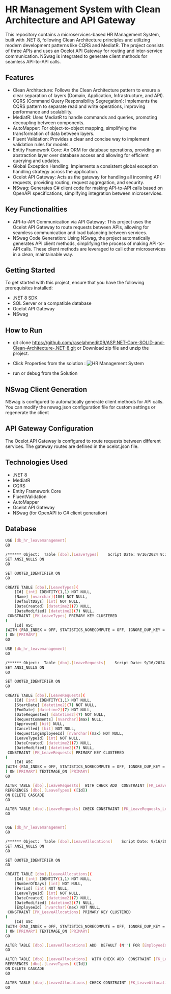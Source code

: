 # HR Management System with Clean Architecture and API Gateway

This repository contains a microservices-based HR Management System, built with .NET 8, following Clean Architecture principles and utilizing modern development patterns like CQRS and MediatR. The project consists of three APIs and uses an Ocelot API Gateway for routing and inter-service communication. NSwag is integrated to generate client methods for seamless API-to-API calls.

## Features

- Clean Architecture: Follows the Clean Architecture pattern to ensure a clear separation of layers (Domain, Application, Infrastructure, and API).
CQRS (Command Query Responsibility Segregation): Implements the CQRS pattern to separate read and write operations, improving performance and scalability.
- MediatR: Uses MediatR to handle commands and queries, promoting decoupling between components.
- AutoMapper: For object-to-object mapping, simplifying the transformation of data between layers.
- Fluent Validation: Provides a clear and concise way to implement validation rules for models.
- Entity Framework Core: An ORM for database operations, providing an abstraction layer over database access and allowing for efficient querying and updates.
- Global Exception Handling: Implements a consistent global exception handling strategy across the application.
- Ocelot API Gateway: Acts as the gateway for handling all incoming API requests, providing routing, request aggregation, and security.
- NSwag: Generates C# client code for making API-to-API calls based on OpenAPI specifications, simplifying integration between microservices.

## Key Functionalities

- API-to-API Communication via API Gateway: This project uses the Ocelot API Gateway to route requests between APIs, allowing for seamless communication and load balancing between services.
- NSwag Code Generation: Using NSwag, the project automatically generates API client methods, simplifying the process of making API-to-API calls. These client methods are leveraged to call other microservices in a clean, maintainable way.

## Getting Started

To get started with this project, ensure that you have the following prerequisites installed:

- .NET 8 SDK
- SQL Server or a compatible database
- Ocelot API Gateway
- NSwag

## How to Run

- git clone https://github.com/raselahmedit09/ASP.NET-Core-SOLID-and-Clean-Architecture-.NET-8.git
or Download zip file and unzip the project. 
- Click Properties from the solution :
![HR Management System](https://github.com/user-attachments/assets/49d662f1-13bd-4635-9a07-df6dddd7d87f)

- run or debug from the Solution 


## NSwag Client Generation

NSwag is configured to automatically generate client methods for API calls. You can modify the nswag.json configuration file for custom settings or regenerate the client 

## API Gateway Configuration

The Ocelot API Gateway is configured to route requests between different services. The gateway routes are defined in the ocelot.json file.

## Technologies Used

- .NET 8
- MediatR
- CQRS
- Entity Framework Core
- FluentValidation
- AutoMapper
- Ocelot API Gateway
- NSwag (for OpenAPI to C# client generation)

## Database
```sh
USE [db_hr_leavemanagement]
GO

/****** Object:  Table [dbo].[LeaveTypes]    Script Date: 9/16/2024 9:30:16 AM ******/
SET ANSI_NULLS ON
GO

SET QUOTED_IDENTIFIER ON
GO

CREATE TABLE [dbo].[LeaveTypes](
	[Id] [int] IDENTITY(1,1) NOT NULL,
	[Name] [nvarchar](100) NOT NULL,
	[DefaultDays] [int] NOT NULL,
	[DateCreated] [datetime2](7) NULL,
	[DateModified] [datetime2](7) NULL,
 CONSTRAINT [PK_LeaveTypes] PRIMARY KEY CLUSTERED 
(
	[Id] ASC
)WITH (PAD_INDEX = OFF, STATISTICS_NORECOMPUTE = OFF, IGNORE_DUP_KEY = OFF, ALLOW_ROW_LOCKS = ON, ALLOW_PAGE_LOCKS = ON, OPTIMIZE_FOR_SEQUENTIAL_KEY = OFF) ON [PRIMARY]
) ON [PRIMARY]
GO
```

```sh
USE [db_hr_leavemanagement]
GO

/****** Object:  Table [dbo].[LeaveRequests]    Script Date: 9/16/2024 9:33:40 AM ******/
SET ANSI_NULLS ON
GO

SET QUOTED_IDENTIFIER ON
GO

CREATE TABLE [dbo].[LeaveRequests](
	[Id] [int] IDENTITY(1,1) NOT NULL,
	[StartDate] [datetime2](7) NOT NULL,
	[EndDate] [datetime2](7) NOT NULL,
	[DateRequested] [datetime2](7) NOT NULL,
	[RequestComments] [nvarchar](max) NULL,
	[Approved] [bit] NULL,
	[Cancelled] [bit] NOT NULL,
	[RequestingEmployeeId] [nvarchar](max) NOT NULL,
	[LeaveTypeId] [int] NOT NULL,
	[DateCreated] [datetime2](7) NULL,
	[DateModified] [datetime2](7) NULL,
 CONSTRAINT [PK_LeaveRequests] PRIMARY KEY CLUSTERED 
(
	[Id] ASC
)WITH (PAD_INDEX = OFF, STATISTICS_NORECOMPUTE = OFF, IGNORE_DUP_KEY = OFF, ALLOW_ROW_LOCKS = ON, ALLOW_PAGE_LOCKS = ON, OPTIMIZE_FOR_SEQUENTIAL_KEY = OFF) ON [PRIMARY]
) ON [PRIMARY] TEXTIMAGE_ON [PRIMARY]
GO

ALTER TABLE [dbo].[LeaveRequests]  WITH CHECK ADD  CONSTRAINT [FK_LeaveRequests_LeaveTypes_LeaveTypeId] FOREIGN KEY([LeaveTypeId])
REFERENCES [dbo].[LeaveTypes] ([Id])
ON DELETE CASCADE
GO

ALTER TABLE [dbo].[LeaveRequests] CHECK CONSTRAINT [FK_LeaveRequests_LeaveTypes_LeaveTypeId]
GO
```

```sh

USE [db_hr_leavemanagement]
GO

/****** Object:  Table [dbo].[LeaveAllocations]    Script Date: 9/16/2024 9:18:58 AM ******/
SET ANSI_NULLS ON
GO

SET QUOTED_IDENTIFIER ON
GO

CREATE TABLE [dbo].[LeaveAllocations](
	[Id] [int] IDENTITY(1,1) NOT NULL,
	[NumberOfDays] [int] NOT NULL,
	[Period] [int] NOT NULL,
	[LeaveTypeId] [int] NOT NULL,
	[DateCreated] [datetime2](7) NULL,
	[DateModified] [datetime2](7) NULL,
	[EmployeeId] [nvarchar](max) NOT NULL,
 CONSTRAINT [PK_LeaveAllocations] PRIMARY KEY CLUSTERED 
(
	[Id] ASC
)WITH (PAD_INDEX = OFF, STATISTICS_NORECOMPUTE = OFF, IGNORE_DUP_KEY = OFF, ALLOW_ROW_LOCKS = ON, ALLOW_PAGE_LOCKS = ON, OPTIMIZE_FOR_SEQUENTIAL_KEY = OFF) ON [PRIMARY]
) ON [PRIMARY] TEXTIMAGE_ON [PRIMARY]
GO

ALTER TABLE [dbo].[LeaveAllocations] ADD  DEFAULT (N'') FOR [EmployeeId]
GO

ALTER TABLE [dbo].[LeaveAllocations]  WITH CHECK ADD  CONSTRAINT [FK_LeaveAllocations_LeaveTypes_LeaveTypeId] FOREIGN KEY([LeaveTypeId])
REFERENCES [dbo].[LeaveTypes] ([Id])
ON DELETE CASCADE
GO

ALTER TABLE [dbo].[LeaveAllocations] CHECK CONSTRAINT [FK_LeaveAllocations_LeaveTypes_LeaveTypeId]
GO
```
